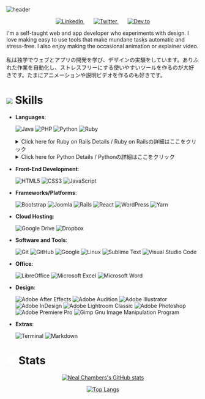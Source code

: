 ![header](https://capsule-render.vercel.app/api?type=waving&fontColor=ECEBE4&color=429EA6&height=300&section=header&text=Hello%20Everyone!&fontSize=90&fontAlignY=40)
<!-- Social icons section -->
<p align="center">
  <a href="https://www.linkedin.com/in/nealchambers/">
    <img width="32px" alt="LinkedIn" title="Macanudo527 LinkedIn" src="https://raw.githubusercontent.com/gauravghongde/social-icons/master/SVG/Black/LinkedIN_black.svg">
</a>
    &#8287;&#8287;&#8287;&#8287;&#8287;
  <a href="https://twitter.com/nealchambers"><img width="32px" alt="Twitter" title="Macanudo527 Twitter" src="https://raw.githubusercontent.com/gauravghongde/social-icons/master/SVG/Black/Twitter_black.svg">
</a>
    &#8287;&#8287;&#8287;&#8287;&#8287;
  <a href="https://dev.to/macanudo527"><img width="32px" alt="Dev.to" title="Macanudo527 Dev.to" src="https://d2fltix0v2e0sb.cloudfront.net/dev-badge.svg"></a>
</p>
I'm a self-taught web and app developer who experiments with design. I love making easy to use tools that make mundane tasks automatic and stress-free. I also enjoy making the occasional animation or explainer video.
<br><br>
私は独学でウェブとアプリの開発を学び、デザインの実験をしています。ありふれた作業を自動化し、ストレスフリーにする使いやすいツールを作るのが大好きです。たまにアニメーションや説明ビデオを作るのも好きです。
<br>
<h1><img src="https://media2.giphy.com/media/QssGEmpkyEOhBCb7e1/giphy.gif?cid=ecf05e47a0n3gi1bfqntqmob8g9aid1oyj2wr3ds3mg700bl&rid=giphy.gif" width ="25"> Skills</h1>

- **Languages**:

   ![Java](https://img.shields.io/badge/java-%23ED8B00.svg?style=for-the-badge&logo=java&logoColor=white) ![PHP](https://img.shields.io/badge/php-%23777BB4.svg?style=for-the-badge&logo=php&logoColor=white) ![Python](https://img.shields.io/badge/Python%20-%2314354C.svg?style=for-the-badge&logo=python&logoColor=white) ![Ruby](https://img.shields.io/badge/ruby-%23CC342D.svg?style=for-the-badge&logo=ruby&logoColor=white)

   <details>
     <summary>Click here for Ruby on Rails Details / Ruby on Railsの詳細はここをクリック</summary>
     <br>

     **Open Food Network (OFN)**:
     ***

     **Fix RuboCop violations in the site's code / サイトのコードベースに対するRuboCop違反の解消**
     - **Summary / 概要**
       
        Fixed RuboCop errors in the online marketplace, improved code quality, maintainability, and adherence to coding best practices.

       このプロジェクトでは、オンラインマーケットプレイスにおけるRuboCopのエラーに焦点を当て、コードの品質、保守性、コーディングのベストプラクティスの遵守を改善することを目的としています。

     - **Lessons Learned / 注力したポイント**
 
         Learned about the code linting process and how to properly rebase and commit cleanly. Also learned the importance of making incremental changes that are easily reviewable and to listen to feedback from peers.

       コードリンティングのプロセスについて学び、適切なリベースとクリーンなコミットの方法を習得しました。また、容易にレビュー可能な段階的な変更を行うことの重要性や、同僚からのフィードバックを聞き入れることも学びました。

     - **Environment and Languages / 環境・言語**

        Ruby, Rubocop, javascript, Docker

     - **Scale and Number of People / 規模・人数**
 
         Core Developers - 13 / 中核開発者: 13人
       　Contributors - 207 / 貢献者: 207人

     **Bug Fix: Record Deletion Issue on Permission Revocation / バグ修正: パーミッション剥奪時にレコードの削除が必要な問題**
     - **Summary / 概要**
       
        Identified and resolved a bug related to the improper deletion of product availability when permissions were revoked.

       権限が取り消された際に製品の利用可能性が正しく削除されないバグを特定し、解決しました。

     - **Lessons Learned / 注力したポイント**
 
         Developed expertise in bug tracking and debugging techniques through the use of binding.pry() and isolating rspec tests. Acquired proficiency in interacting with PostgreSQL databases and implemented robust Rspec tests to ensure regression prevention.

       binding.pry()の使用とRspecテストの分離により、バグ追跡とデバッグ技術に関する専門知識を習得した。PostgreSQLデータベースとの対話に習熟し、回帰を防ぐために堅牢なRspecテストを実装した。

     - **Environment and Languages / 環境・言語**

        Ruby, Rubocop, PostgreSQL, javascript, Docker

     - **Scale and Number of People / 規模・人数**
 
         Core Developers - 13 / 中核開発者: 13人
       　Contributors - 207 / 貢献者: 207人    

   </details> 
   <details>
     <summary>Click here for Python Details / Pythonの詳細はここをクリック</summary>
     <br>

     **RP2 and Dali-RP2**:
     ***

     **Implemented a pricing plugin for crypto assets / 暗号資産用の価格設定プラグインを実装**
     - **Summary / 概要**
       
        Developed and implemented a self-optimizing pricing plugin for crypto assets, enabling accurate pricing even in the absence of a direct fiat market. Utilized a Dijkstra search algorithm to efficiently determine optimal asset pricing.

       暗号資産の自己最適化価格設定プラグインを開発・実装し、直接の不換紙幣市場がない場合でも正確な価格設定を可能にした。ダイクストラのアルゴリズムを活用し、最適な資産価格を効率的に決定。

     - **Lessons Learned / 注力したポイント**
 
         Learned and applied the Dijkstra algorithm in a practical scenario, demonstrating proficiency in algorithm implementation. Constructed a comprehensive test suite using generated data to rigorously evaluate the functionality and accuracy of the algorithm.

       Dijkstraアルゴリズムを学び、実践的なシナリオで適用し、アルゴリズムの実装に習熟した。生成されたデータを用いて包括的なテストスイートを構築し、アルゴリズムの機能と精度を厳格に評価した。

     - **Environment and Languages / 環境・言語**

        Python, Pytest

     - **Scale and Number of People / 規模・人数**
 
         Core Developers - 2 / 中核開発者: 2人
       　Contributors - 13 / 貢献者: 13人

     **Implemented a Binance.com REST API plugin / Binance.com REST APIプラグインの実装**
     - **Summary / 概要**
       
        Developed and implemented a powerful plugin utilizing the Binance.com REST API to retrieve and process comprehensive transaction data for users on the exchange. Designed the plugin to efficiently capture various types of transactions, such as spot trades, mining income, and staking income, providing a comprehensive overview of user activities. Recognizing the potential of this implementation, extended the plugin to serve as the foundation for an abstract plugin, enabling compatibility with other exchanges through the CCXT framework.

       Binance.comのREST APIを利用し、取引所のユーザーの包括的な取引データを取得・処理する強力なプラグインを開発・実装した。スポット取引、マイニング収入、ステーキング収入など、様々な種類の取引を効率的に取得できるようにプラグインを設計しました。プラグインを拡張して抽象的なプラグインの基礎とし、CCXTフレームワークを通じて他の取引所を簡単に追加できるようにしました。

     - **Lessons Learned / 注力したポイント**
 
         Acquired expertise in retrieving and sanitizing data from REST APIs, ensuring a robust and reliable approach to data extraction. Learned how to transform the resulting plugin into a versatile abstract class, providing a reusable framework for developing plugins tailored to different exchanges. By expanding the capabilities of Dali-rp2 through this abstract class, facilitated seamless integration with various exchanges, enhancing the versatility and scalability of the platform.

       REST APIからのデータ取得とサニタイズに関する専門知識を習得し、データ抽出の堅牢性と信頼性を確保した。プラグインを汎用性の高い抽象クラスに変換し、さまざまな取引所に対応したプラグインを開発するための再利用可能なフレームワークを提供する。

     - **Environment and Languages / 環境・言語**

        Python, Pytest

     - **Scale and Number of People / 規模・人数**
 
         Core Developers - 2 / 中核開発者: 2人
       　Contributors - 13 / 貢献者: 13人
  
     **Implemented Japanese tax reporting for crypto assets / 暗号資産に対する日本の税務報告書を実装する**
     - **Summary / 概要**
       
        Developed an innovative plugin that efficiently sorts and organizes raw crypto asset transaction data to generate comprehensive tax reports specifically tailored for users in Japan. The plugin compiles yearly summaries of all assets and accurately calculates the cost basis for each transaction, ensuring compliance with tax regulations. By automating the complex process of tax reporting, the plugin simplifies the filing of crypto asset taxes, saving users valuable time and ensuring accuracy in their tax filings.

       暗号資産の取引データを効率的に分類・整理し、日本のユーザー向けにカスタマイズされた包括的な税務レポートを作成する革新的なプラグインを開発しました。このプラグインは、すべての資産の年間サマリーを綿密にまとめ、各取引のコストベースを正確に計算することで、税制の遵守を保証します。 

     - **Lessons Learned / 注力したポイント**
 
         Acquired proficiency in utilizing Python to manipulate and analyze spreadsheet data, including the implementation of formulas and formatting techniques. Learned to leverage Python's capabilities to efficiently organize and sort large volumes of transactional data, comprising thousands of entries, into a concise and user-friendly report.

       Pythonを活用し、数式や書式設定テクニックの実装を含め、表計算データの操作と分析に習熟。Pythonの機能を活用し、何千もの項目からなる大量の取引データを効率的に整理・分類し、簡潔で使いやすいレポートにまとめた。

     - **Environment and Languages / 環境・言語**

        Python, Pytest

     - **Scale and Number of People / 規模・人数**
 
         Core Developers - 2 / 中核開発者: 2人
       　Contributors - 13 / 貢献者: 13人   

   </details> 

- **Front-End Development**:

   ![HTML5](https://img.shields.io/badge/HTML5%20-%23E34F26.svg?style=for-the-badge&logo=html5&logoColor=white) ![CSS3](https://img.shields.io/badge/CSS%20-%231572B6.svg?style=for-the-badge&logo=css3&logoColor=white) ![JavaScript](https://img.shields.io/badge/JavaScript%20-%23F7DF1E.svg?style=for-the-badge&logo=javascript&logoColor=black)

- **Frameworks/Platforms**:

   ![Bootstrap](https://img.shields.io/badge/bootstrap-%23563D7C.svg?style=for-the-badge&logo=bootstrap&logoColor=white) ![Joomla](https://img.shields.io/badge/joomla-%235091CD.svg?style=for-the-badge&logo=joomla&logoColor=white) ![Rails](https://img.shields.io/badge/rails-%23CC0000.svg?style=for-the-badge&logo=ruby-on-rails&logoColor=white) ![React](https://img.shields.io/badge/react-%2320232a.svg?style=for-the-badge&logo=react&logoColor=%2361DAFB) ![WordPress](https://img.shields.io/badge/WordPress-%23117AC9.svg?style=for-the-badge&logo=WordPress&logoColor=white) ![Yarn](https://img.shields.io/badge/yarn-%232C8EBB.svg?style=for-the-badge&logo=yarn&logoColor=white)

- **Cloud Hosting**:

   ![Google Drive](https://img.shields.io/badge/Google%20Drive-4285F4?style=for-the-badge&logo=googledrive&logoColor=white) ![Dropbox](https://img.shields.io/badge/Dropbox-%233B4D98.svg?style=for-the-badge&logo=Dropbox&logoColor=white)
   
- **Software and Tools**:

   ![Git](https://img.shields.io/badge/git-%23F05033.svg?style=for-the-badge&logo=git&logoColor=white) ![GitHub](https://img.shields.io/badge/github-%23121011.svg?style=for-the-badge&logo=github&logoColor=white) ![Google](https://img.shields.io/badge/google-%234285F4.svg?style=for-the-badge&logo=google&logoColor=white) ![Linux](https://img.shields.io/badge/Linux-FCC624?style=for-the-badge&logo=linux&logoColor=black) ![Sublime Text](https://img.shields.io/badge/sublime_text-%23575757.svg?style=for-the-badge&logo=sublime-text&logoColor=important) ![Visual Studio Code](https://img.shields.io/badge/Visual%20Studio%20Code-0078d7.svg?style=for-the-badge&logo=visual-studio-code&logoColor=white)

- **Office**:

   ![LibreOffice](https://img.shields.io/badge/LibreOffice-%2318A303?style=for-the-badge&logo=LibreOffice&logoColor=white) ![Microsoft Excel](https://img.shields.io/badge/Microsoft_Excel-217346?style=for-the-badge&logo=microsoft-excel&logoColor=white) ![Microsoft Word](https://img.shields.io/badge/Microsoft_Word-2B579A?style=for-the-badge&logo=microsoft-word&logoColor=white)

- **Design**:

   ![Adobe After Effects](https://img.shields.io/badge/Adobe%20After%20Effects-9999FF.svg?style=for-the-badge&logo=Adobe%20After%20Effects&logoColor=white) ![Adobe Audition](https://img.shields.io/badge/Adobe%20Audition-9999FF.svg?style=for-the-badge&logo=Adobe%20Audition&logoColor=white) ![Adobe Illustrator](https://img.shields.io/badge/adobe%20illustrator-%23FF9A00.svg?style=for-the-badge&logo=adobe%20illustrator&logoColor=white) ![Adobe InDesign](https://img.shields.io/badge/Adobe%20InDesign-49021F?style=for-the-badge&logo=adobeindesign&logoColor=white) ![Adobe Lightroom Classic](https://img.shields.io/badge/Adobe%20Lightroom%20Classic-31A8FF.svg?style=for-the-badge&logo=Adobe%20Lightroom%20Classic&logoColor=white) ![Adobe Photoshop](https://img.shields.io/badge/adobe%20photoshop-%2331A8FF.svg?style=for-the-badge&logo=adobe%20photoshop&logoColor=white) ![Adobe Premiere Pro](https://img.shields.io/badge/Adobe%20Premiere%20Pro-9999FF.svg?style=for-the-badge&logo=Adobe%20Premiere%20Pro&logoColor=white) ![Gimp Gnu Image Manipulation Program](https://img.shields.io/badge/Gimp-657D8B?style=for-the-badge&logo=gimp&logoColor=FFFFFF)

- **Extras**:

  ![Terminal](https://img.shields.io/badge/Terminal-%23054020?style=for-the-badge&logo=gnu-bash&logoColor=white) ![Markdown](https://img.shields.io/badge/markdown-%23000000.svg?style=for-the-badge&logo=markdown&logoColor=white)   

<h1><img src="img/stat-bars.gif" width="25" height="25"> Stats</h1>
<div align="center">
  
[![Neal Chambers's GitHub stats](https://github-readme-stats.vercel.app/api?username=macanudo527)](https://github.com/anuraghazr/github-readme-stats) 

[![Top Langs](https://github-readme-stats.vercel.app/api/top-langs/?username=macanudo527&hide=html)](https://github.com/anuraghazra/github-readme-stats)
</div>


